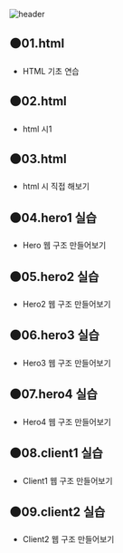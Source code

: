 ![header](https://capsule-render.vercel.app/api?type=rounded&color=auto&height=100&section=header&text=🖥BASIC-HTML-CSS🖥&fontSize=50)

## 🟠01.html

- HTML 기초 연습

## 🟠02.html

- html 시1

## 🟠03.html

- html 시 직접 해보기

## 🟠04.hero1 실습

- Hero 웹 구조 만들어보기

## 🟠05.hero2 실습

- Hero2 웹 구조 만들어보기

## 🟠06.hero3 실습

- Hero3 웹 구조 만들어보기

## 🟠07.hero4 실습

- Hero4 웹 구조 만들어보기

## 🟠08.client1 실습

- Client1 웹 구조 만들어보기

## 🟠09.client2 실습

- Client2 웹 구조 만들어보기
